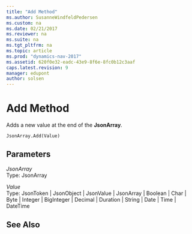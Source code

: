 ```yaml
---
title: "Add Method"
ms.author: SusanneWindfeldPedersen
ms.custom: na
ms.date: 02/21/2017
ms.reviewer: na
ms.suite: na
ms.tgt_pltfrm: na
ms.topic: article
ms.prod: "dynamics-nav-2017"
ms.assetid: 620f0e32-eadc-43e9-8f6e-8fc0b12c3aaf
caps.latest.revision: 9
manager: edupont
author: solsen
---
```


# Add Method
Adds a new value at the end of the **JsonArray**.

```
JsonArray.Add(Value)
```

## Parameters
*JsonArray*  
Type: JsonArray

*Value*  
Type: JsonToken | JsonObject | JsonValue | JsonArray | Boolean | Char | Byte | Integer | BigInteger | Decimal | Duration | String | Date | Time | DateTime

## See Also
